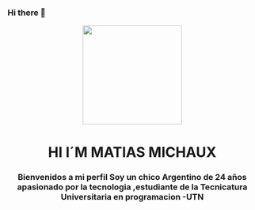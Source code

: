 ### Hi there 👋

<div id="header" align="center">
    <img src="https://media.giphy.com/media/v1.Y2lkPTc5MGI3NjExMzU4N2JiMWMxOTVkOTRiM2JjMmU0MTMzMmU4Y2QwZGY0MWQxNDE0MCZjdD1n/l0HlNaQ6gWfllcjDO/giphy.gif" width="200">
    <h1 align="center">HI I´M MATIAS MICHAUX</h1>
    <H3 align="center"> Bienvenidos a mi perfil 
        Soy un chico Argentino de 24 años apasionado por la tecnologia ,estudiante de la Tecnicatura 
        Universitaria en programacion -UTN
    </H3>

</div>
